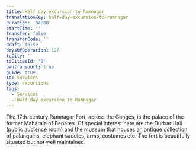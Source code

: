```yaml
---
title: Half day excursion to Ramnagar
translationKey: half-day-excursion-to-ramnagar
duration: '04:00'
startTime: ''
transfer: false
transferCode: ''
draft: false
daysOfOperation: 127
toCity: ''
toCitiesId: '0'
owntransport: true
guide: true
id: services
type: excursions
tags:
  - Services
  - Half day excursion to Ramnagar
---
```

The 17th-century Ramnagar Fort, across the Ganges, is the palace of the former Maharaja of Benares. Of special interest here are the Durbar Hall (public audience room) and the museum that houses an antique collection of palanquins, elephant saddles, arms, costumes etc. The fort is beautifully situated but not well maintained.